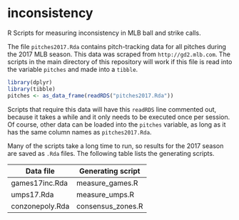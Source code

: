 # inconsistency
R Scripts for measuring inconsistency in MLB ball and strike calls. 

The file `pitches2017.Rda` contains pitch-tracking data for all pitches during the 2017 MLB season. This data was scraped from `http://gd2.mlb.com`. The scripts in the main directory of this repository will work if this file is read into the variable `pitches` and made into a `tibble`. 

```R
library(dplyr)
library(tibble)
pitches <- as_data_frame(readRDS("pitches2017.Rda"))
```

Scripts that require this data will have this `readRDS` line commented out, because it takes a while and it only needs to be executed once per session. Of course, other data can be loaded into the `pitches` variable, as long as it has the same column names as `pitches2017.Rda`.

Many of the scripts take a long time to run, so results for the 2017 season are saved as `.Rda` files. The following table lists the generating scripts.

| Data file | Generating script |
|-----------|-------------------|
| games17inc.Rda |  measure_games.R |
| umps17.Rda |  measure_umps.R |
| conzonepoly.Rda | consensus_zones.R |
